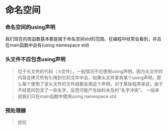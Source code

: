 # 命名空间




### 命名空间的using声明
我们现在的库函数基本都是属于命名空间std的范围，在编程中经常会看到，并且在main函数中会有(using namespace std)
### 头文件不应包含using声明
>位于头文件的代码（.h文件），一般情况不应使用using声明。因为头文件的内容会拷贝所有引用到它的文件中去，如果头文件里有某个using声明，那么每个使用了该头文件的文件就都会用这个声明。对于某些程序来说，由于不经意间包含了一些名字，反而可能产生始料未及的“名字冲突”。
>一般来说我们只在main函数中使用using namespace std



### 预处理器
> 挖坑